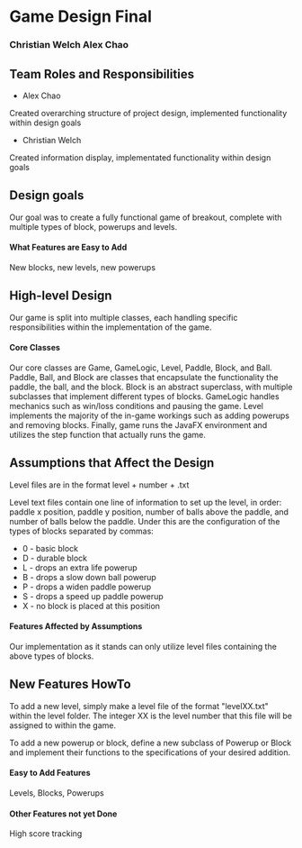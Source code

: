 # Game Design Final
### Christian Welch Alex Chao

## Team Roles and Responsibilities

 * Alex Chao

 Created overarching structure of project design, implemented functionality within design goals

 * Christian Welch

 Created information display, implementated functionality within design goals



## Design goals

Our goal was to create a fully functional game of breakout, complete with multiple types of block, powerups and levels.

#### What Features are Easy to Add
New blocks, new levels, new powerups
## High-level Design
Our game is split into multiple classes, each handling specific responsibilities within the implementation of the game. 
#### Core Classes

Our core classes are Game, GameLogic, Level, Paddle, Block, and Ball. Paddle, Ball, and Block are classes that encapsulate the functionality the paddle, the ball, and the block. Block is an abstract superclass, with multiple subclasses that implement different types of blocks. GameLogic  handles mechanics such as win/loss conditions and pausing the game. Level implements the majority of the in-game workings such as adding powerups and removing blocks. Finally, game runs the JavaFX environment and utilizes the step function that actually runs the game. 

## Assumptions that Affect the Design

Level files are in the format level + number + .txt

Level text files contain one line of information to set up the level, in order: paddle x position, 
paddle y position, number of balls above the paddle, and number of balls below the paddle. Under
this are the configuration of the types of blocks separated by commas: 
* 0 - basic block
* D - durable block 
* L - drops an extra life powerup
* B - drops a slow down ball powerup
* P - drops a widen paddle powerup
* S - drops a speed up paddle powerup
* X - no block is placed at this position 

#### Features Affected by Assumptions

Our implementation as it stands can only utilize level files containing the above types of blocks. 

## New Features HowTo

To add a new level, simply make a level file of the format "levelXX.txt" within the level folder. The integer XX is the level number that this file will be assigned to within the game. 

To add a new powerup or block, define a new subclass of Powerup or Block and implement their functions to the specifications of your desired addition.

#### Easy to Add Features

Levels, Blocks, Powerups
#### Other Features not yet Done

High score tracking